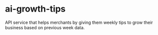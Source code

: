 # ai-growth-tips
API service that helps merchants by giving them weekly tips to grow their business based on previous week data.
